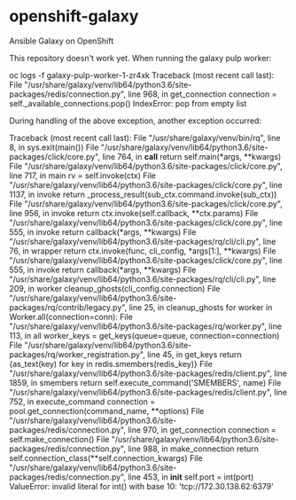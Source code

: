 # openshift-galaxy
Ansible Galaxy on OpenShift

This repository doesn't work yet. When running the galaxy pulp worker:

oc logs -f galaxy-pulp-worker-1-zr4xk
Traceback (most recent call last):
  File "/usr/share/galaxy/venv/lib64/python3.6/site-packages/redis/connection.py", line 968, in get_connection
    connection = self._available_connections.pop()
IndexError: pop from empty list

During handling of the above exception, another exception occurred:

Traceback (most recent call last):
  File "/usr/share/galaxy/venv/bin/rq", line 8, in <module>
    sys.exit(main())
  File "/usr/share/galaxy/venv/lib64/python3.6/site-packages/click/core.py", line 764, in __call__
    return self.main(*args, **kwargs)
  File "/usr/share/galaxy/venv/lib64/python3.6/site-packages/click/core.py", line 717, in main
    rv = self.invoke(ctx)
  File "/usr/share/galaxy/venv/lib64/python3.6/site-packages/click/core.py", line 1137, in invoke
    return _process_result(sub_ctx.command.invoke(sub_ctx))
  File "/usr/share/galaxy/venv/lib64/python3.6/site-packages/click/core.py", line 956, in invoke
    return ctx.invoke(self.callback, **ctx.params)
  File "/usr/share/galaxy/venv/lib64/python3.6/site-packages/click/core.py", line 555, in invoke
    return callback(*args, **kwargs)
  File "/usr/share/galaxy/venv/lib64/python3.6/site-packages/rq/cli/cli.py", line 76, in wrapper
    return ctx.invoke(func, cli_config, *args[1:], **kwargs)
  File "/usr/share/galaxy/venv/lib64/python3.6/site-packages/click/core.py", line 555, in invoke
    return callback(*args, **kwargs)
  File "/usr/share/galaxy/venv/lib64/python3.6/site-packages/rq/cli/cli.py", line 209, in worker
    cleanup_ghosts(cli_config.connection)
  File "/usr/share/galaxy/venv/lib64/python3.6/site-packages/rq/contrib/legacy.py", line 25, in cleanup_ghosts
    for worker in Worker.all(connection=conn):
  File "/usr/share/galaxy/venv/lib64/python3.6/site-packages/rq/worker.py", line 113, in all
    worker_keys = get_keys(queue=queue, connection=connection)
  File "/usr/share/galaxy/venv/lib64/python3.6/site-packages/rq/worker_registration.py", line 45, in get_keys
    return {as_text(key) for key in redis.smembers(redis_key)}
  File "/usr/share/galaxy/venv/lib64/python3.6/site-packages/redis/client.py", line 1859, in smembers
    return self.execute_command('SMEMBERS', name)
  File "/usr/share/galaxy/venv/lib64/python3.6/site-packages/redis/client.py", line 752, in execute_command
    connection = pool.get_connection(command_name, **options)
  File "/usr/share/galaxy/venv/lib64/python3.6/site-packages/redis/connection.py", line 970, in get_connection
    connection = self.make_connection()
  File "/usr/share/galaxy/venv/lib64/python3.6/site-packages/redis/connection.py", line 988, in make_connection
    return self.connection_class(**self.connection_kwargs)
  File "/usr/share/galaxy/venv/lib64/python3.6/site-packages/redis/connection.py", line 453, in __init__
    self.port = int(port)
ValueError: invalid literal for int() with base 10: 'tcp://172.30.138.62:6379'



